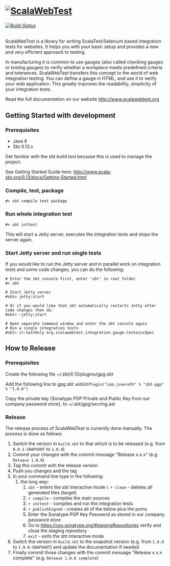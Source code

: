 # [![ScalaWebTest](http://www.scalawebtest.org/images/swt-logo-light.png)](http://www.scalawebtest.org)
###### [![Build Status](https://travis-ci.org/unic/ScalaWebTest.svg?branch=master)](https://travis-ci.org/unic/ScalaWebTest)
ScalaWebTest is a library for writing ScalaTest/Selenium based integration tests for websites. It helps you with your basic setup and provides a new and very efficient approach to testing.

In manufacturing it is common to use gauges (also called checking gauges or testing gauges) to verify whether a workpiece meets predefined criteria and tolerances. ScalaWebTest transfers this concept to the world of web integration testing. You can define a gauge in HTML, and use it to verify your web application. This greatly improves the readability, simplicity of your integration tests.

Read the full documentation on our website http://www.scalawebtest.org

## Getting Started with development

### Prerequisites

* Java 8
* Sbt 0.13.x

Get familiar with the sbt build tool because this is used to manage the project.

See Getting Started Guide here: http://www.scala-sbt.org/0.13/docs/Getting-Started.html

### Compile, test, package

```
#> sbt compile test package
```

### Run whole integration test

```
#> sbt inttest
```

This will start a Jetty server, executes the integration tests and stops the server again.

### Start Jetty server and run single tests

If you would like to run the Jetty server and in parallel work on integration tests and some code changes,
you can do the following:

```
# Enter the sbt console first, enter 'sbt' in root folder
#> sbt

# Start Jetty server
#sbt> jetty:start

# Or if you would like that sbt automatically restarts Jetty after code changes then do:
#sbt> ~jetty:start

# Open separate command window and enter the sbt console again 
# Run a single integration tests
#sbt> it:testOnly org.scalawebtest.integration.gauge.ContainsSpec

```

## How to Release

### Prerequisites
Create the following file ~/.sbt/0.13/plugins/gpg.sbt

Add the following line to gpg.sbt
`addSbtPlugin("com.jsuereth" % "sbt-pgp" % "1.0.0")`

Copy the private key (Sonatype PGP Private and Public Key from our company password store), to ~/.sbt/gpg/secring.ast

### Release
The release process of ScalaWebTest is currently done manually. The process is done as follows:

1. Switch the version in `build.sbt` to that which is to be released (e.g. from `0.0.1-SNAPSHOT` to `1.0.0`)
1. Commit your changes with the commit message "Release x.x.x" (e.g. `Release 1.0.0`)
1. Tag this commit with the release version
1. Push you changes and the tag
1. In your command line type in the following:
	1. the long way:
		1. `sbt` - enters the sbt interactive mode
		r. `+ clean` - deletes all generated files (target)
		1. `+ compile` - compiles the main sources
		1. `+ inttest` - compiles and run the integration tests
		1. `+ publishSigned` - creates all of the below plus the poms
		1. Enter the Sonatype PGP Key Password as stored in our company password store
		1. Go to https://oss.sonatype.org/#stagingRepositories verify and close the staging repository
		1. `exit` - exits the sbt interactive mode
1. Switch the version in `build.sbt` to the snapshot version (e.g. from `1.0.0` to `1.0.0-SNAPSHOT`) and update the documentation if needed
1. Finally commit those changes with the commit message "Release x.x.x complete" (e.g. `Release 1.0.0 complete`)

